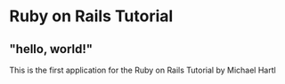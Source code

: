 # Ruby on Rails Tutorial
## "hello, world!"

This is the first application for the Ruby on Rails Tutorial by Michael Hartl
